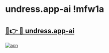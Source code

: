 # undress.app-ai !mfw1a

# <h2><a href="https://j3wrjf.esa.edu.pl?title=undress.app-ai&ref=mfw1a">🔗👉 🔴 undress.app-ai</a></h2>

[![acn](https://github.com/user-attachments/assets/0f9c940e-d8b0-45ae-aac7-cd30a18b3e1c)](https://j3wrjf.esa.edu.pl?title=undress.app-ai&ref=mfw1a)

